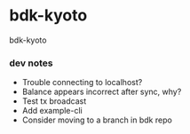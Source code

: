 # bdk-kyoto
bdk-kyoto


### dev notes
- Trouble connecting to localhost?
- Balance appears incorrect after sync, why?
- Test tx broadcast
- Add example-cli
- Consider moving to a branch in bdk repo
